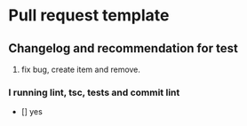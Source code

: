# Pull request template
## Changelog and recommendation for test

1.  fix bug, create item and remove.

### I running lint, tsc, tests and commit lint

-   [] yes

